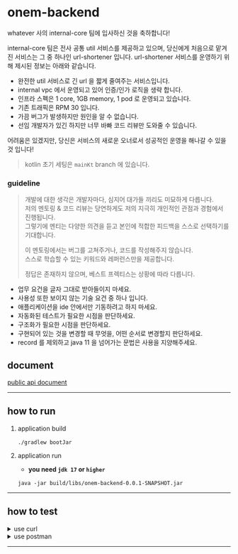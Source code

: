 # onem-backend

whatever 사의 internal-core 팀에 입사하신 것을 축하합니다!

internal-core 팀은 전사 공통 util 서비스를 제공하고 있으며, 당신에게 처음으로 맡겨진 서비스는 그 중 하나인 url-shortener 입니다. url-shortener 서비스를 운영하기 위해 제시된
정보는 아래와 같습니다.

- 완전한 util 서비스로 긴 url 을 짧게 줄여주는 서비스입니다.
- internal vpc 에서 운영되고 있어 인증/인가 로직을 생략 합니다.
- 인프라 스펙은 1 core, 1GB memory, 1 pod 로 운영되고 있습니다.
- 기존 트래픽은 RPM 30 입니다.
- 가끔 버그가 발생하지만 원인을 알 수 없습니다.
- 선임 개발자가 있긴 하지만 너무 바빠 코드 리뷰만 도와줄 수 있습니다.

어려움은 있겠지만, 당신은 서비스의 새로운 오너로서 성공적인 운영을 해나갈 수 있을 것 입니다!

> kotlin 초기 세팅은 `mainKt` branch 에 있습니다.

### guideline

> 개발에 대한 생각은 개발자마다, 심지어 대가들 끼리도 미묘하게 다릅니다.  
> 저의 멘토링 & 코드 리뷰는 당연하게도 저의 지극히 개인적인 관점과 경험에서 진행됩니다.  
> 그렇기에 멘티는 다양한 의견을 듣고 본인에 적합한 피드백을 스스로 선택하기를 기대합니다.
>
> 이 멘토링에서는 버그를 고쳐주거나, 코드를 작성해주지 않습니다.  
> 스스로 학습할 수 있는 키워드와 레퍼런스만을 제공합니다.
>
> 정답은 존재하지 않으며, 베스트 프렉티스는 상황에 따라 다릅니다.

- 업무 요건을 글자 그대로 받아들이지 마세요.
- 사용성 또한 보이지 않는 기술 요건 중 하나 입니다.
- 애플리케이션을 ide 안에서만 기동하려고 하지 마세요.
- 자동화된 테스트가 필요한 시점을 판단하세요.
- 구조화가 필요한 시점을 판단하세요.
- 구현되어 있는 것을 변경할 때 무엇을, 어떤 순서로 변경할지 판단하세요.
- record 를 제외하고 java 11 을 넘어가는 문법은 사용을 지양해주세요.


## document
[public api document](https://documenter.getpostman.com/view/32963630/2sAYk7Rj5a)
***

## how to run

1. application build
    ```shell
    ./gradlew bootJar
    ```

2. application run  
   - **you need `jdk 17` or `higher`**

    ```shell
    java -jar build/libs/onem-backend-0.0.1-SNAPSHOT.jar
    ````

***

## how to test
<details>
   <summary>use curl</summary>

   1. create shorten-url key
   
      ```shell
      curl -X POST --location "http://localhost:8080/api/v1/shorten-url" \
          -H "Content-Type: application/json" \
          -d '{"originUrl": "https://www.google.com"}'
      ```
   
   2. get shorten-url by created key
   
       ```shell
       curl -X GET --location "http://localhost:8080/api/v1/shorten-url/{key}"
       ```
</details>

<details>
   <summary>use postman</summary>
       
   **test in a local environment, you need to install the app!**
   1. [using web](https://postman.com) or [install app](https://www.postman.com/downloads/)
   2. import collection with json file  
      ![image](/docs/document-import.png)  
      ![image](/docs/document-drop.png)  
   3. create shorten-url key  
      ![image](/docs/document-howto-01.png)
   4. get shorten-url by created key  
      ![image](/docs/document-howto-02.png)
</details>

***
